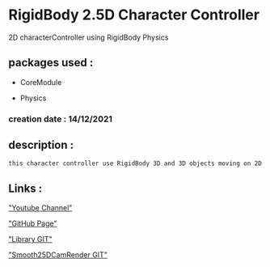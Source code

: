 # RigidBody 2.5D Character Controller
2D characterController using RigidBody Physics

## packages used :

- CoreModule

- Physics

### creation date : 14/12/2021

## description :
```
this character controller use RigidBody 3D and 3D objects moving on 2D
```

## Links :
["Youtube Channel"](https://www.youtube.com/channel/UC-_DDdI316_BYs7HlO260OA)

["GitHub Page"](https://github.com/Light974-M)

["Library GIT"](https://github.com/Light974-M/UnityPersonalDataBank)

["Smooth25DCamRender GIT"](https://github.com/Light974-M/UnityPersonalDataBank/tree/main/CamerasAndCharacterControllers/CharacterControllers/Rb25DCharacterController)